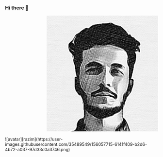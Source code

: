 ### Hi there 👋
<p align="right">
  <img src="https://github.com/Razim12/razim12/blob/main/Images/razim.png" alt="Avatar"/>
</p>
![avatar][razim](https://user-images.githubusercontent.com/35489549/156057715-6141f409-b2d6-4b72-a037-97d33c0a3746.png)


<!--
**Razim12/razim12** is a ✨ _special_ ✨ repository because its `README.md` (this file) appears on your GitHub profile.

Here are some ideas to get you started:

- 🔭 I’m currently working on ...
- 🌱 I’m currently learning ...
- 👯 I’m looking to collaborate on ...
- 🤔 I’m looking for help with ...
- 💬 Ask me about ...
- 📫 How to reach me: ...
- 😄 Pronouns: ...
- ⚡ Fun fact: ...
-->
